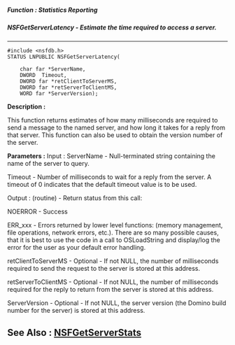 ##### Function : Statistics Reporting
##### NSFGetServerLatency - Estimate the time required to access a server.
---
```
#include <nsfdb.h>
STATUS LNPUBLIC NSFGetServerLatency(

	char far *ServerName,
	DWORD  Timeout,
	DWORD far *retClientToServerMS,
	DWORD far *retServerToClientMS,
	WORD far *ServerVersion);
```
**Description :**

This function returns estimates of how many milliseconds are required to send a 
message to the named server, and how long it takes for a reply from that 
server.  This function can also be used to obtain the version number of the 
server.

**Parameters :**
Input :
ServerName  -  Null-terminated string containing the name of the server to query.

Timeout  -  Number of milliseconds to wait for a reply from the server.  A timeout of 0 indicates that the default timeout value is to be used.

Output :
(routine)  -  Return status from this call:

NOERROR - Success

ERR_xxx - Errors returned by lower level functions: (memory management, file operations, network errors, etc.).  There are so many possible causes, that it is best to use the code in a call to OSLoadString and display/log the error for the user as your default error handling.


retClientToServerMS  -  Optional - If not NULL, the number of milliseconds required to send the request to the server is stored at this address.

retServerToClientMS  -  Optional - If not NULL, the number of milliseconds required for the reply to return from the server is stored at this address.

ServerVersion  -  Optional - If not NULL, the server version (the Domino build number for the server) is stored at this address.


**See Also :**
[NSFGetServerStats](/domino-c-api-docs/reference/Func/NSFGetServerStats)
---
